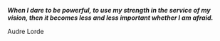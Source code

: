 _**When I dare to be powerful, to use my strength in the service of my vision, then it becomes less and less important whether I am afraid.**_

Audre Lorde